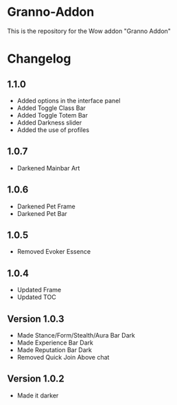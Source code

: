 # Granno-Addon
This is the repository for the Wow addon "Granno Addon"




# Changelog


## 1.1.0

* Added options in the interface panel
* Added Toggle Class Bar
* Added Toggle Totem Bar
* Added Darkness slider
* Added the use of profiles


## 1.0.7

* Darkened Mainbar Art 

## 1.0.6
* Darkened Pet Frame
* Darkened Pet Bar

## 1.0.5

* Removed Evoker Essence

## 1.0.4
* Updated Frame
* Updated TOC

## Version 1.0.3
* Made Stance/Form/Stealth/Aura Bar Dark
* Made Experience Bar Dark
* Made Reputation Bar Dark
* Removed Quick Join Above chat

## Version 1.0.2

* Made it darker